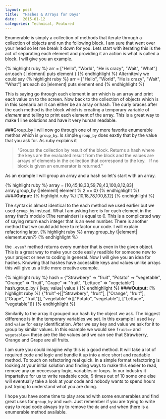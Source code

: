 ```yaml
---
layout: post
title:  "Hashes & Arrays for Days"
date:   2015-01-12
categories: Technical, Featured
---
```



Enumerable is simply a collection of methods that iterate through a collection of objects and run the following block. I am sure that went over your head so let me break it down for you. Lets start with iterating this is the act of separating each element and providing it an action is what is called a block. I will give you an example.


{% highlight ruby %}
  arr = ["Hello", "World", "He is crazy", "Wait", "What"]
  arr.each { |element| puts element }
{% endhighlight %}
Alternitevly we could say
{% highlight ruby %}
  arr = ["Hello", "World", "He is crazy", "Wait", "What"]
  arr.each do |element|
    puts element
  end
{% endhighlight %}

This is saying go through each element in arr which is an array and print each value on to the screen. Now back to the collection of objects which is in this scenario arr it can either be an array or hash. The curly braces after the each method is the block which is creating a temporary variable of <i>element</i> and telling to print each element of the array. This is a great way to make 1 line solutions and have it very human readable.


###Group_by
I will now go through one of my more favorite enumerable methos which is ```group_by```. Is simple ```group_by``` does eaxtly that by the value that you ask for. As ruby explains it
<blockquote>
  "Groups the collection by result of the block. Returns a hash where the keys are the evaluated result from the block and the values are arrays of elements in the collection that correspond to the key.
  &nbsp;
  If no block is given an enumerator is returned."
</blockquote>


As an example I will group an array and a hash so let's start with an array.

{% highlight ruby %}
  array = [10,45,18,33,59,78,43,100,8,12,83]
  array.group_by {|element| element % 2 == 0}
{% endhighlight %}
####**Output:**
{% highlight ruby %}
  [10,18,78,100,8,12]
{% endhighlight %}

The syntax is almost identical to the each method we used earlier but we used ```group_by``` instead. What I am asking here is for each element in the array that's modulo (The remainder) is equal to 0. This is a complicated way of saying return each integer that is an even number. There is another method that we could add here to refactor our code. I will explain refactoring later.
{% highlight ruby %}
    array.group_by {|element| element.even?}
  {% endhighlight %}


the ```.even?``` method returns every number that is even in the given object. This is a great way to make your code easily readible for someone new to your project or new to coding in general. Now I will give you an idea for hashes. Knowing that hashes have accessible keys and values unlike arrays this will give us a little more creative example.

{% highlight ruby %}
  hash = {"Strawbery" => "fruit", "Potato" => "vegetable", "Orange" => "fruit", "Grape" => "fruit", "Lettuce" => "vegetable"}
  hash.group_by { |key, value|  value }
{% endhighlight %}
####**Output:**
{% highlight ruby %}
  {"fruit"=>[["Strawbery", "fruit"], ["Orange", "fruit"], ["Grape", "fruit"]], "vegetable"=>[["Potato", "vegetable"], ["Lettuce", "vegetable"]]}
{% endhighlight %}

Similarily to the array it grouped our hash by the object we ask. The biggest difference is in the temporary variables we set. In this example I used ```key``` and ```value``` for easy identification. After we say key and value we ask for it to group by similar values. In this example we would see ```fruit=>``` and ```vegetable=>``` these are the like values and we can see that Strawberry, Orange and Grape are all fruits.


I am sure you could imagine why this is a good method. It will take a lot of required code and logic and bundle it up into a nice short and readable method. To touch on refactoring real quick. In a simple format refactoring is looking at your initial solution and finding ways to make this easier to read, remove any un neccessary logic, variables or loops. In our industry it impartative for us to write readable code, 9 times out of 10 some one else will eventually take a look at your code and nobody wants to spend hours just trying to understand what you are doing.


I hope you have some time to play around with some enumerables and find great uses for ```group_by``` and ```each```. Just remember if you are trying to write easy to read code always try to remove the ```do``` and ```end``` when there is a enumerable method available.